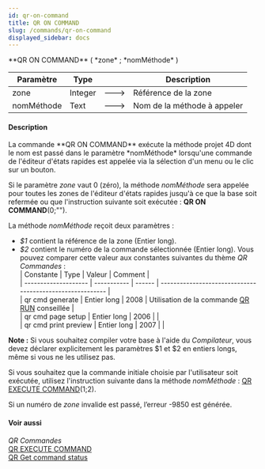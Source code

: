 ```yaml
---
id: qr-on-command
title: QR ON COMMAND
slug: /commands/qr-on-command
displayed_sidebar: docs
---
```


<!--REF #_command_.QR ON COMMAND.Syntax-->**QR ON COMMAND** ( *zone* ; *nomMéthode* )<!-- END REF-->
<!--REF #_command_.QR ON COMMAND.Params-->
| Paramètre | Type |  | Description |
| --- | --- | --- | --- |
| zone | Integer | &#x1F852; | Référence de la zone |
| nomMéthode | Text | &#x1F852; | Nom de la méthode à appeler |

<!-- END REF-->

#### Description 

<!--REF #_command_.QR ON COMMAND.Summary-->La commande **QR ON COMMAND** exécute la méthode projet 4D dont le nom est passé dans le paramètre *nomMéthode* lorsqu'une commande de l'éditeur d'états rapides est appelée via la sélection d'un menu ou le clic sur un bouton.<!-- END REF-->

Si le paramètre *zone* vaut 0 (zéro), la méthode *nomMéthode* sera appelée pour toutes les zones de l'éditeur d'états rapides jusqu'à ce que la base soit refermée ou que l'instruction suivante soit exécutée : **QR ON COMMAND**(0;"").

La méthode *nomMéthode* reçoit deux paramètres :

* *$1* contient la référence de la zone (Entier long).
* *$2* contient le numéro de la commande sélectionnée (Entier long). Vous pouvez comparer cette valeur aux constantes suivantes du thème *QR Commandes* :  
| Constante            | Type        | Valeur | Comment                                                   |  
| -------------------- | ----------- | ------ | --------------------------------------------------------- |  
| qr cmd generate      | Entier long | 2008   | Utilisation de la commande [QR RUN](qr-run.md) conseillée |  
| qr cmd page setup    | Entier long | 2006   |                                                           |  
| qr cmd print preview | Entier long | 2007   |                                                           |

**Note :** Si vous souhaitez compiler votre base à l'aide du *Compilateur*, vous devez déclarer explicitement les paramètres $1 et $2 en entiers longs, même si vous ne les utilisez pas.

Si vous souhaitez que la commande initiale choisie par l'utilisateur soit exécutée, utilisez l'instruction suivante dans la méthode *nomMéthode* : [QR EXECUTE COMMAND](qr-execute-command.md)($1;$2).

Si un numéro de *zone* invalide est passé, l’erreur -9850 est générée.

#### Voir aussi 

*QR Commandes*  
[QR EXECUTE COMMAND](qr-execute-command.md)  
[QR Get command status](qr-get-command-status.md)  